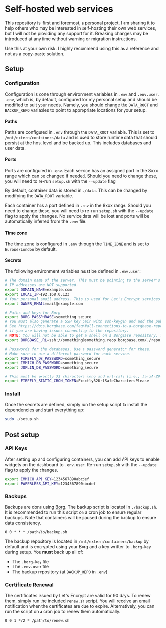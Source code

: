 # Self-hosted web services

This repository is, first and foremost, a personal project. I am sharing it to help others who may be
interested in self-hosting their own web services, but I will not be providing any support for it.
Breaking changes may be introduced at any time without warning or migration instructions.

Use this at your own risk. I highly recommend using this as a reference and not as a copy-paste solution.

## Setup

### Configuration
Configuration is done through environment variables in `.env` and `.env.user`. `.env`, which is, by default,
configured for my personal setup and should be modified to suit your needs. Namely, you should change the
`DATA_ROOT` and `BACKUP_REPO` variables to point to appropriate locations for your setup.

#### Paths
Paths are configured in `.env` through the `DATA_ROOT` variable. This is set to `/mnt/extern/containers/data` and is
used to store runtime data that should persist at the host level and be backed up. This includes databases
and user data.

#### Ports
Ports are configured in `.env`. Each service has an assigned port in the 8xxx range which can be changed
if needed. Should you need to change these, you will need to re-run `setup.sh` with the `--update` flag

By default, container data is stored in `./data`. This can be changed by modifying the `DATA_ROOT` variable.

Each container has a port defined in `.env` in the 8xxx range. Should you need to change these, you will need to
re-run `setup.sh` with the `--update` flag to apply the changes. No service data will be lost and ports will be
automatically inferred from the `.env` file.

#### Time zone
The time zone is configured in `.env` through the `TIME_ZONE` and is set to `Europe/London` by default.

#### Secrets
The following environment variables must be defined in `.env.user`:
```bash
# The domain name of the server. This must be pointing to the server's IP address.
# IP addresses are NOT supported.
export DOMAIN_NAME=example.com
export LOCAL_IP=192.168.0.123
# Your personal email address. This is used for Let's Encrypt services that require an email address.
export OWNER_EMAIL=mail@example.com

# Paths and keys for Borg
export BORG_PASSPHRASE=something_secure
# You must also generate a SSH key pair with ssh-keygen and add the public key to the BorgBase repository.
# See https://docs.borgbase.com/faq/#all-connections-to-a-borgbase-repo-fail-with-an-error-immediately
# if you are having issues connecting to the repository.
# NOTE: You will not be able to get a shell on a BorgBase repository. This is normal.
export BORGBASE_URL=ssh://something@something.reop.borgbase.com/./repo

# Passwords for the databases. Use a password generator for these.
# Make sure to use a different password for each service.
export FIREFLY_DB_PASSWORD=something_secure
export IMMICH_DB_PASSWORD=something_secure
export JOPLIN_DB_PASSWORD=something_secure

# This must be exactly 32 characters long and url-safe (i.e., [a-zA-Z0-9_-] only)])
export FIREFLY_STATIC_CRON_TOKEN=Exactly32UrlSafeCharactersPlease
```


### Install
Once the secrets are defined, simply run the setup script to install the dependencies
and start everything up:
```bash
sudo ./setup.sh
```

## Post setup

### API Keys
After setting up and configuring containers, you can add API keys to enable widgets on the dashboard
to `.env.user`. Re-run `setup.sh` with the `--update` flag to apply the changes.
```bash
export IMMICH_API_KEY=1234567890abcdef
export PAPERLESS_API_KEY=1234567890abcdef
```

### Backups
Backups are done using [Borg](https://borgbackup.readthedocs.io/en/stable/). The backup script is
located in `./backup.sh`. It is recommended to run this script on a cron job to ensure regular backups.
Note that containers will be paused during the backup to ensure data consistency.
```
0 0 * * * /path/to/backup.sh
```

The backup repository is located in `/mnt/extern/containers/backup` by default and is encrypted using
your Borg and a key written to `.borg-key` during setup. You **must** back up all of:
- The `.borg-key` file
- The `.env.user` file
- The backup repository (at `BACKUP_REPO` in `.env`)

### Certificate Renewal
The certificates issued by Let's Encrypt are valid for 90 days. To renew them, simply run the included
`renew.sh` script. You will receive an email notification when the certificates are due to expire.
Alternatively, you can run the script on a cron job to renew them automatically.
```
0 0 1 */2 * /path/to/renew.sh
```
